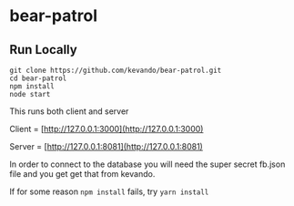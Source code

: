 # bear-patrol

## Run Locally

```
git clone https://github.com/kevando/bear-patrol.git
cd bear-patrol
npm install
node start
```

This runs both client and server

Client = [http://127.0.0.1:3000](http://127.0.0.1:3000)

Server = [http://127.0.0.1:8081](http://127.0.0.1:8081)

In order to connect to the database you will need the super secret fb.json file and you get get that from kevando.


If for some reason `npm install` fails, try `yarn install`